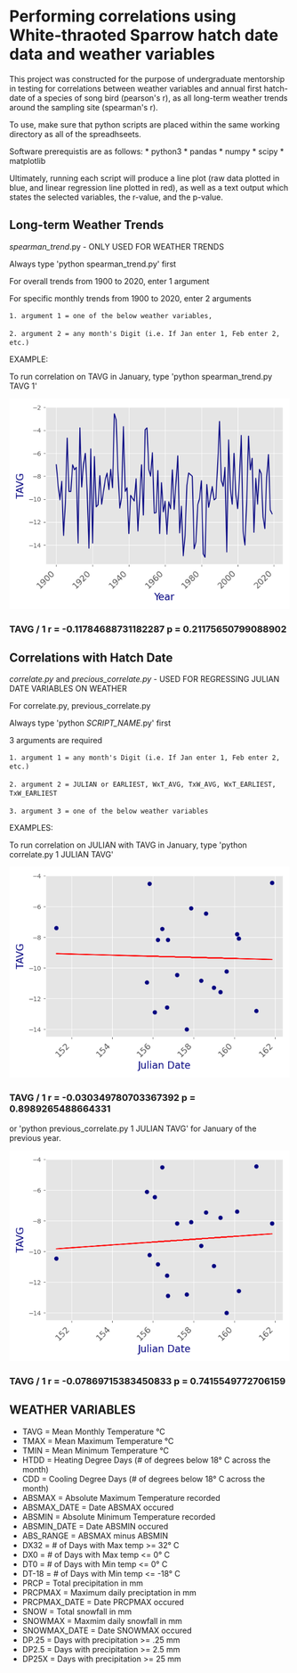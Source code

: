 # Performing correlations using White-thraoted Sparrow hatch date data and weather variables 
This project was constructed for the purpose of undergraduate mentorship in testing for correlations between weather variables and annual first hatch-date of a species of song bird (pearson's r), as all long-term weather trends around the sampling site (spearman's r). 

To use, make sure that python scripts are placed within the same working directory as all of the spreadhseets. 

Software prerequistis are as follows:
	* python3
	* pandas
	* numpy
	* scipy 
	* matplotlib

Ultimately, running each script will produce a line plot (raw data plotted in blue, and linear regression line plotted in red), as well as a text output which states the selected variables, the r-value, and the p-value.

## Long-term Weather Trends 

_spearman_trend_.py - ONLY USED FOR WEATHER TRENDS
	
Always type 'python spearman_trend.py' first

For overall trends from 1900 to 2020, enter 1 argument

For specific monthly trends from 1900 to 2020, enter 2 arguments

	1. argument 1 = one of the below weather variables,
	
	2. argument 2 = any month's Digit (i.e. If Jan enter 1, Feb enter 2, etc.)

EXAMPLE: 

To run correlation on TAVG in January, type 'python spearman_trend.py TAVG 1'

![Image](docs/Figure_1.png)

### TAVG / 1  r = -0.11784688731182287  p = 0.21175650799088902

## Correlations with Hatch Date 

_correlate.py_ and _precious_correlate.py_ - USED FOR REGRESSING JULIAN DATE VARIABLES ON WEATHER

For correlate.py, previous_correlate.py

Always type 'python *SCRIPT_NAME*.py' first

3 arguments are required

	1. argument 1 = any month's Digit (i.e. If Jan enter 1, Feb enter 2, etc.)
	
	2. argument 2 = JULIAN or EARLIEST, WxT_AVG, TxW_AVG, WxT_EARLIEST, TxW_EARLIEST

	3. argument 3 = one of the below weather variables 

EXAMPLES:

To run correlation on JULIAN with TAVG in January, type 'python correlate.py 1 JULIAN TAVG' 

![Image](docs/Figure_2.png)

### TAVG / 1  r = -0.030349780703367392  p = 0.8989265488664331

or 'python previous_correlate.py 1 JULIAN TAVG' for January of the previous year. 

![Image](docs/Figure_3.png)

### TAVG / 1  r = -0.07869715383450833  p = 0.7415549772706159

## WEATHER VARIABLES

* TAVG = Mean Monthly Temperature °C
* TMAX = Mean Maximum Temperature °C
* TMIN = Mean Minimum Temperature °C
* HTDD = Heating Degree Days (# of degrees below 18° C across the month)
* CDD = Cooling Degree Days (# of degrees below 18° C across the month)
* ABSMAX = Absolute Maximum Temperature recorded
* ABSMAX_DATE = Date ABSMAX occured
* ABSMIN = Absolute Minimum Temperature recorded 
* ABSMIN_DATE = Date ABSMIN occured
* ABS_RANGE = ABSMAX minus ABSMIN
* DX32 = # of Days with Max temp >= 32° C
* DX0 = # of Days with Max temp <= 0° C
* DT0 = # of Days with Min temp <= 0° C
* DT-18 = # of Days with Min temp <= -18° C
* PRCP = Total precipitation in mm
* PRCPMAX = Maximum daily preciptation in mm
* PRCPMAX_DATE = Date PRCPMAX occured
* SNOW = Total snowfall in mm
* SNOWMAX = Maxmim daily snowfall in mm
* SNOWMAX_DATE = Date SNOWMAX occured
* DP.25 = Days with precipitation >= .25 mm
* DP2.5 = Days with precipitation >= 2.5 mm 
* DP25X = Days with precipitation >= 25 mm 
